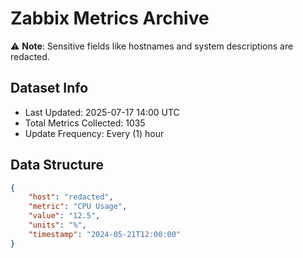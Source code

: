 # Zabbix Metrics Archive

⚠️ **Note**: Sensitive fields like hostnames and system descriptions are redacted.

## Dataset Info
- Last Updated: 2025-07-17 14:00 UTC
- Total Metrics Collected: 1035
- Update Frequency: Every (1) hour

## Data Structure
```json
{
    "host": "redacted",
    "metric": "CPU Usage",
    "value": "12.5",
    "units": "%",
    "timestamp": "2024-05-21T12:00:00"
}
```
